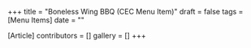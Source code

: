 +++
title = "Boneless Wing BBQ (CEC Menu Item)"
draft = false
tags = [Menu Items]
date = ""

[Article]
contributors = []
gallery = []
+++